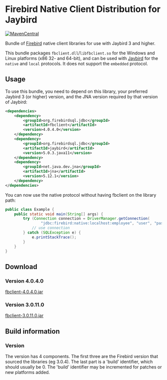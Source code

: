 Firebird Native Client Distribution for Jaybird
===============================================

[![MavenCentral](https://maven-badges.herokuapp.com/maven-central/org.firebirdsql.jdbc/fbclient/badge.svg)](https://maven-badges.herokuapp.com/maven-central/org.firebirdsql.jdbc/fbclient/)

Bundle of [Firebird](https://www.firebirdsql.org/) native client libraries for
use with Jaybird 3 and higher.

This bundle packages `fbclient.dll`/`libfbclient.so` for the Windows and Linux
platforms (x86 32- and 64-bit), and can be used with [Jaybird](https://github.com/FirebirdSQL/jaybird)
for the `native` and `local` protocols. It does not support the `embedded` 
protocol.

Usage
-----

To use this bundle, you need to depend on this library, your preferred 
Jaybird 3 (or higher) version, and the JNA version required by that version of 
Jaybird:

```xml
<dependencies>
    <dependency>
        <groupId>org.firebirdsql.jdbc</groupId>
        <artifactId>fbclient</artifactId>
        <version>4.0.4.0</version>
    </dependency>
    <dependency>
        <groupId>org.firebirdsql.jdbc</groupId>
        <artifactId>jaybird</artifactId>
        <version>5.0.3.java11</version>
    </dependency>
    <dependency>
        <groupId>net.java.dev.jna</groupId>
        <artifactId>jna</artifactId>
        <version>5.12.1</version>
    </dependency>
</dependencies>
```

You can now use the native protocol without having fbclient on the library path:

```java
public class Example {
    public static void main(String[] args) {
        try (Connection connection = DriverManager.getConnection(
                "jdbc:firebird:native:localhost:employee", "user", "password")) {
            // use connection
        } catch (SQLException e) {
            e.printStackTrace();
        }
    }
}
```

Download
--------

### Version 4.0.4.0 ###

[fbclient-4.0.4.0.jar](https://repo1.maven.org/maven2/org/firebirdsql/jdbc/fbclient/4.0.4.0/)

### Version 3.0.11.0 ###

[fbclient-3.0.11.0.jar](https://repo1.maven.org/maven2/org/firebirdsql/jdbc/fbclient/3.0.11.0/)

Build information
-----------------

### Version ###

The version has 4 components. The first three are the Firebird version that
sourced the libraries (eg 3.0.4). The last part is a 'build' identifier, which
should usually be 0. The 'build' identifier may be incremented for patches or
new platforms added. 
